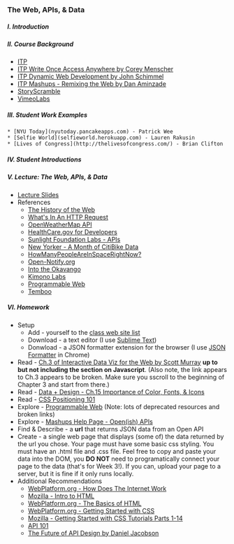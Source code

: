 ### The Web, APIs, & Data

##### I. Introduction

##### II. Course Background
* [ITP](http://itp.nyu.edu/)
* [ITP Write Once Access Anywhere by Corey Menscher](http://menscher.com/teaching/woaa/)
* [ITP Dynamic Web Development by John Schimmel](http://itpwebclass.herokuapp.com/)
* [ITP Mashups - Remixing the Web by Dan Aminzade](http://webremix.org/syllabus.php)
* [StoryScramble](http://storyscramble.com)
* [VimeoLabs](http://vimeolabs.com)

##### III. Student Work Examples
	* [NYU Today](nyutoday.pancakeapps.com) - Patrick Wee
	* [Selfie World](selfieworld.herokuapp.com) - Lauren Rakusin
	* [Lives of Congress](http://thelivesofcongress.com/) - Brian Clifton

##### IV. Student Introductions

##### V. Lecture: The Web, APIs, & Data
* [Lecture Slides](https://dl.dropboxusercontent.com/u/9648298/Mashups_Fall2015_Week1_Slides_Upload.pdf)
* References
	* [The History of the Web](http://docs.webplatform.org/wiki/concepts/internet_and_web/The_History_of_the_Web)
	* [What's In An HTTP Request](http://rve.org.uk/dumprequest)
	* [OpenWeatherMap API](http://openweathermap.org/API)
	* [HealthCare.gov for Developers](https://www.healthcare.gov/developers/)
	* [Sunlight Foundation Labs - APIs](http://sunlightfoundation.com/api/)
	* [New Yorker - A Month of CitiBike Data](http://www.newyorker.com/sandbox/business/citi-bike.html)
	* [HowManyPeopleAreInSpaceRightNow?](http://www.howmanypeopleareinspacerightnow.com/)
	* [Open-Notify.org](http://open-notify.org/)
	* [Into the Okavango](http://intotheokavango.org/)
	* [Kimono Labs](https://www.kimonolabs.com/)
	* [Programmable Web](http://programmableweb.com)
	* [Temboo](https://www.temboo.com/)

##### VI. Homework
* Setup
	* Add - yourself to the [class web site list](https://docs.google.com/a/nyu.edu/spreadsheets/d/1ZL6M_h6fk8xAa46yAYZfPeJs9Fv63-ooAo1qkHdyb6w/edit?usp=sharing)
	* Download - a text editor (I use [Sublime Text](http://www.sublimetext.com/))
	* Donwload - a JSON formatter extension for the browser (I use [JSON Formatter](https://chrome.google.com/webstore/detail/json-formatter/bcjindcccaagfpapjjmafapmmgkkhgoa?hl=en) in Chrome)
* Read - [Ch.3 of Interactive Data Viz for the Web by Scott Murray](http://chimera.labs.oreilly.com/books/1230000000345/index.html) **up to but not including the section on Javascript**. (Also note, the link appears to Ch.3 appears to be broken. Make sure you sscroll to the beginning of Chapter 3 and start from there.)
* Read - [Data + Design - Ch.15 Importance of Color, Fonts, & Icons](https://infoactive.co/data-design/ch15)
* Read - [CSS Positioning 101](http://alistapart.com/article/css-positioning-101)
* Explore - [Programmable Web](http://programmableweb.com) (Note: lots of deprecated resources and broken links)
* Explore - [Mashups Help Page - Open(ish) APIs](https://github.com/craigprotzel/Mashups/tree/master/__HELP#openish-apis)
* Find & Describe - a **url** that returns JSON data from an Open API
* Create - a single web page that displays (some of) the data returned by the url you chose. Your page must have some basic css styling. You must have an .html file and .css file. Feel free to copy and paste your data into the DOM, you **DO NOT** need to programatically connect your page to the data (that's for Week 3!). If you can, upload your page to a server, but it is fine if it only runs locally.
* Additional Recommendations
	* [WebPlatform.org - How Does The Internet Work](https://docs.webplatform.org/wiki/concepts/Internet_and_Web/How_does_the_Internet_Work)
	* [Mozilla - Intro to HTML](https://developer.mozilla.org/en-US/docs/Web/Guide/HTML/Introduction)
	* [WebPlatform.org - The Basics of HTML](http://docs.webplatform.org/wiki/guides/the_basics_of_html)
	* [WebPlatform.org - Getting Started with CSS](http://docs.webplatform.org/wiki/guides/getting_started_with_css)
	* [Mozilla - Getting Started with CSS Tutorials Parts 1-14](https://developer.mozilla.org/en-US/docs/Web/Guide/CSS/Getting_started)
	* [API 101](http://apievangelist.com/index.html)	
	* [The Future of API Design by Daniel Jacobson](http://thenextweb.com/dd/2013/12/17/future-api-design-orchestration-layer)